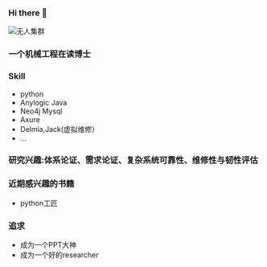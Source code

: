 ### Hi there 👋

<!--
**zhouxinxin19920802/zhouxinxin19920802** is a ✨ _special_ ✨ repository because its `README.md` (this file) appears on your GitHub profile.

Here are some ideas to get you started:

- 🔭 I’m currently working on ...
- 🌱 I’m currently learning ...
- 👯 I’m looking to collaborate on ...
- 🤔 I’m looking for help with ...
- 💬 Ask me about ...
- 📫 How to reach me: ...
- 😄 Pronouns: ...
- ⚡ Fun fact: ...
-->
![无人集群]([https://image.baidu.com/search/detail?ct=503316480&z=0&ipn=d&word=%E6%97%A0%E4%BA%BA%E9%9B%86%E7%BE%A4&step_word=&hs=0&pn=7&spn=0&di=7264239678495129601&pi=0&rn=1&tn=baiduimagedetail&is=0%2C0&istype=0&ie=utf-8&oe=utf-8&in=&cl=2&lm=-1&st=undefined&cs=4145848986%2C2998327621&os=2943055042%2C1939061652&simid=4145848986%2C2998327621&adpicid=0&lpn=0&ln=1197&fr=&fmq=1698332345263_R&fm=&ic=undefined&s=undefined&hd=undefined&latest=undefined&copyright=undefined&se=&sme=&tab=0&width=undefined&height=undefined&face=undefined&ist=&jit=&cg=&bdtype=0&oriquery=&objurl=https%3A%2F%2Fpicb.zhimg.com%2Fv2-73101e890a6c41f546603a87c6645b84_1440w.jpg%3Fsource%3D172ae18b&fromurl=ippr_z2C%24qAzdH3FAzdH3Fzi7wgswg_z%26e3Bziti7_z%26e3Bv54AzdH3FrAzdH3F900cb88b%3Fu654%3Dftg2sj4jffw2j&gsm=1e&rpstart=0&rpnum=0&islist=&querylist=&nojc=undefined&dyTabStr=MTEsMCwyLDEsNiw0LDUsMyw3LDgsOQ%3D%3D&lid=8165856414787516785])

### 一个机械工程在读博士

### Skill
 * python
 * Anylogic Java
 * Neo4j Mysql
 * Axure
 * Delmia,Jack(虚拟维修）
 * ...
### 研究兴趣:体系论证、需求论证、复杂系统可靠性、维修性与韧性评估
### 近期感兴趣的书籍
 * python工匠
### 追求
  * 成为一个PPT大神
  * 成为一个好的researcher

